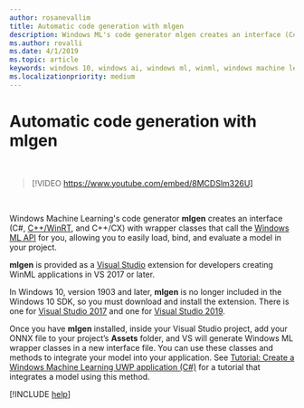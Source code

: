 ```yaml
---
author: rosanevallim
title: Automatic code generation with mlgen
description: Windows ML's code generator mlgen creates an interface (C#, C++/WinRT, and C++/CX) that allows you to easily load, bind, and evaluate a model in your app.
ms.author: rovalli
ms.date: 4/1/2019
ms.topic: article
keywords: windows 10, windows ai, windows ml, winml, windows machine learning
ms.localizationpriority: medium
---
```


# Automatic code generation with mlgen

<br/>

> [!VIDEO https://www.youtube.com/embed/8MCDSlm326U]

<br/>

Windows Machine Learning's code generator **mlgen** creates an interface (C#, [C++/WinRT](https://docs.microsoft.com/windows/uwp/cpp-and-winrt-apis/), and C++/CX) with wrapper classes that call the [Windows ML API](https://docs.microsoft.com/uwp/api/windows.ai.machinelearning) for you, allowing you to easily load, bind, and evaluate a model in your project.

**mlgen** is provided as a [Visual Studio](https://visualstudio.microsoft.com/downloads/) extension for developers creating WinML applications in VS 2017 or later.

In Windows 10, version 1903 and later, **mlgen** is no longer included in the Windows 10 SDK, so you must download and install the extension. There is one for [Visual Studio 2017](https://marketplace.visualstudio.com/items?itemName=WinML.mlgen) and one for [Visual Studio 2019](https://marketplace.visualstudio.com/items?itemName=WinML.mlgenv2).

Once you have **mlgen** installed, inside your Visual Studio project, add your ONNX file to your project’s **Assets** folder, and VS will generate Windows ML wrapper classes in a new interface file. You can use these classes and methods to integrate your model into your application. See [Tutorial: Create a Windows Machine Learning UWP application (C#)](get-started-uwp.md) for a tutorial that integrates a model using this method.

[!INCLUDE [help](../includes/get-help.md)]
